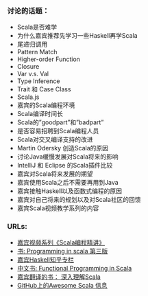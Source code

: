 ### 讨论的话题： ###
- Scala是否难学
- 为什么嘉宾推荐先学习一些Haskell再学Scala
- 尾递归调用
- Pattern Match
- Higher-order Function
- Closure
- Var v.s. Val
- Type Inference 
- Trait 和 Case Class
- Scala.js
- 嘉宾的Scala编程环境
- Scala编译时间长
- Scala的”goodpart”和”badpart”
- 是否容易招聘到Scala编程人员
- Scala对交叉编译支持的改进
- Martin Odersky 创造Scala的原因
- 讨论Java缓慢发展对Scala将来的影响
- IntelliJ 和 Eclipse 的Scala插件比较
- 嘉宾对Scala将来发展的期望
- 嘉宾使用Scala之后不需要再用到Java
- 嘉宾接触Haskell以及函数式编程的原因
- 嘉宾对自己将来的规划以及对Scala社区的回馈
- 嘉宾Scala视频教学系列的内容

### URLs: ###

- [嘉宾视频系列《Scala编程精讲》](http://boolan.com/camp/8)
- [书: Programming in scala 第三版](http://www.artima.com/shop/programming_in_scala_3ed)
- [嘉宾Haskell知乎专栏](https://zhuanlan.zhihu.com/p/21371274)
- [中文书: Functional Programming in Scala](https://www.amazon.cn/Scala%E5%87%BD%E6%95%B0%E5%BC%8F%E7%BC%96%E7%A8%8B-Paul-Chiusano-R%C3%BAnar-Bjarnason/dp/B01DWKIT9I)
- [嘉宾翻译的书： 深入理解Scala](http://product.dangdang.com/23630366.html)
- [GitHub上的Awesome Scala 信息](https://github.com/lauris/awesome-scala)
